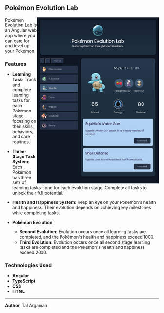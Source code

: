 ## Pokémon Evolution Lab

<img align="right" src="./src/assets/pokemon-lab-screen.png" alt="Pokemon Lab Screenshot" width="400">

Pokémon Evolution Lab is an Angular web app where you can care for and level up your Pokémon.

### Features

- **Learning Task**: Track and complete learning tasks for each Pokémon stage, focusing on their skills, behaviors, and care routines.

- **Three-Stage Task System**: Each Pokémon has three sets of learning tasks—one for each evolution stage. Complete all tasks to unlock their full potential.

- **Health and Happiness System**: Keep an eye on your Pokémon's health and happiness. Their evolution depends on achieving key milestones while completing tasks.

- **Pokémon Evolution**:

  - **Second Evolution**: Evolution occurs once all learning tasks are completed, and the Pokémon's health and happiness exceed 1000.
  - **Third Evolution**: Evolution occurs once all second stage learning tasks are completed and the Pokémon's health and happiness exceed 2000.

### Technologies Used

- **Angular**
- **TypeScript**
- **CSS**
- **HTML**

---

**Author**: Tal Argaman

